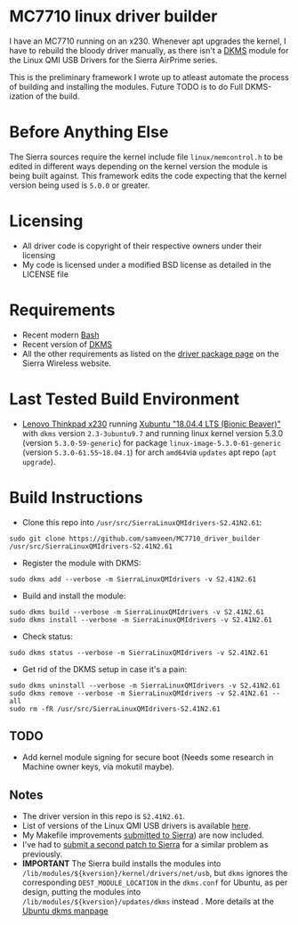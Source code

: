 # MC7710 linux driver builder

I have an MC7710 running on an x230. Whenever apt upgrades the kernel, I have to
rebuild the bloody driver manually, as there isn't a [DKMS](https://github.com/dell-oss/dkms) module for the Linux
QMI USB Drivers for the Sierra AirPrime series.

This is the preliminary framework I wrote up to atleast automate the process of 
building and installing the modules. Future TODO is to do Full DKMS-ization of the build.

# Before Anything Else

The Sierra sources require the kernel include file `linux/memcontrol.h` to be edited in
different ways depending on the kernel version the module is being built against. This
framework edits the code expecting that the kernel version being used is `5.0.0` or greater.

# Licensing

- All driver code is copyright of their respective owners under their licensing
- My code is licensed under a modified BSD license as detailed in the LICENSE file

# Requirements

- Recent modern [Bash](https://www.gnu.org/software/bash/)
- Recent version of [DKMS](https://github.com/dell/dkms)
- All the other requirements as listed on the [driver package page](https://source.sierrawireless.com/resources/airprime/software/usb-drivers-linux-qmi-software-s2,-d-,37n2,-d-,58/) on the Sierra Wireless website.

# Last Tested Build Environment

- [Lenovo Thinkpad x230](https://www.lenovo.com/gb/en/laptops/thinkpad/x-series/x230/) running [Xubuntu "18.04.4 LTS (Bionic Beaver)"](https://xubuntu.org/download) with `dkms` version `2.3-3ubuntu9.7` and running linux kernel version 5.3.0 (version `5.3.0-59-generic`) for package `linux-image-5.3.0-61-generic` (version `5.3.0-61.55~18.04.1`) for arch `amd64`via `updates` apt repo (`apt upgrade`).

# Build Instructions

- Clone this repo into `/usr/src/SierraLinuxQMIdrivers-S2.41N2.61`:
```
sudo git clone https://github.com/samveen/MC7710_driver_builder /usr/src/SierraLinuxQMIdrivers-S2.41N2.61
```

- Register the module with DKMS:
```
sudo dkms add --verbose -m SierraLinuxQMIdrivers -v S2.41N2.61
```

- Build and install the module:
```
sudo dkms build --verbose -m SierraLinuxQMIdrivers -v S2.41N2.61
sudo dkms install --verbose -m SierraLinuxQMIdrivers -v S2.41N2.61
```

- Check status:
```
sudo dkms status --verbose -m SierraLinuxQMIdrivers -v S2.41N2.61
```

- Get rid of the DKMS setup in case it's a pain:
```
sudo dkms uninstall --verbose -m SierraLinuxQMIdrivers -v S2.41N2.61
sudo dkms remove --verbose -m SierraLinuxQMIdrivers -v S2.41N2.61 --all
sudo rm -fR /usr/src/SierraLinuxQMIdrivers-S2.41N2.61
```

## TODO
- Add kernel module signing for secure boot (Needs some research in Machine owner keys, via mokutil maybe).

## Notes

- The driver version in this repo is `S2.41N2.61`.
- List of versions of the Linux QMI USB drivers is available
  [here](https://source.sierrawireless.com/resources/airprime/software/usb-drivers-linux-qmi-software-history/).
- My Makefile improvements [submitted to Sierra](https://forum.sierrawireless.com/t/patches-to-sierra-linux-qmi-drivers-version-s2-37n2-57/16899/3)) are now included.
- I've had to [submit a second patch to Sierra](https://forum.sierrawireless.com/t/patches-to-sierra-linux-qmi-drivers-version-s2-39n2-60/19221) for a similar problem as previously.
- **IMPORTANT** The Sierra build installs the modules into `/lib/modules/${kversion}/kernel/drivers/net/usb`, but `dkms` ignores  the corresponding `DEST_MODULE_LOCATION` in the `dkms.conf` for Ubuntu, as per design, putting the modules into `/lib/modules/${kversion}/updates/dkms` instead . More details at the [Ubuntu dkms manpage](http://manpages.ubuntu.com/manpages/bionic/man8/dkms.8.html#dkms.conf)
